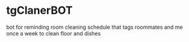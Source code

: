 # tgClanerBOT
 bot for reminding room cleaning schedule that tags roommates and me once a week to clean floor and dishes
